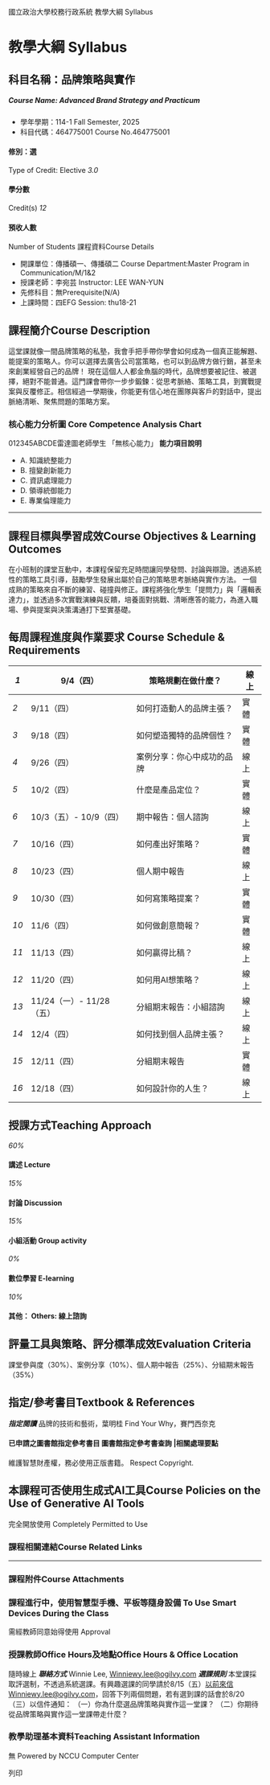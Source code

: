 國立政治大學校務行政系統 教學大綱 Syllabus
# 教學大綱 Syllabus
##  科目名稱：品牌策略與實作
#####  Course Name: Advanced Brand Strategy and Practicum
  * 學年學期：114-1 Fall Semester, 2025 
  * 科目代碼：464775001 Course No.464775001


#### 修別：選
Type of Credit: Elective 
_3.0_
#### 學分數
Credit(s)
_12_
#### 預收人數
Number of Students
課程資料Course Details
  * 開課單位：傳播碩一、傳播碩二 Course Department:Master Program in Communication/M/1&2 
  * 授課老師：李宛芸 Instructor: LEE WAN-YUN 
  * 先修科目：無Prerequisite(N/A)
  * 上課時間：四EFG Session: thu18-21


##  課程簡介Course Description
這堂課就像一間品牌策略的私塾，我會手把手帶你學會如何成為一個真正能解題、能提案的策略人。你可以選擇去廣告公司當策略，也可以到品牌方做行銷，甚至未來創業經營自己的品牌！
現在這個人人都金魚腦的時代，品牌想要被記住、被選擇，絕對不能普通。這門課會帶你一步步鍛鍊：從思考脈絡、策略工具，到實戰提案與反覆修正。相信經過一學期後，你能更有信心地在團隊與客戶的對話中，提出脈絡清晰、聚焦問題的策略方案。
###  核心能力分析圖 Core Competence Analysis Chart
012345ABCDE雷達圖老師學生
「無核心能力」 
**能力項目說明**
  * A. 知識統整能力
  * B. 擅變創新能力
  * C. 資訊處理能力
  * D. 領導統御能力
  * E. 專業倫理能力


* * *
##  課程目標與學習成效Course Objectives & Learning Outcomes 
在小班制的課堂互動中，本課程保留充足時間讓同學發問、討論與辯證。透過系統性的策略工具引導，鼓勵學生發展出屬於自己的策略思考脈絡與實作方法。
一個成熟的策略來自不斷的練習、碰撞與修正。課程將強化學生「提問力」與「邏輯表達力」，並透過多次實戰演練與反饋，培養面對挑戰、清晰應答的能力，為進入職場、參與提案與決策溝通打下堅實基礎。
##  每周課程進度與作業要求 Course Schedule & Requirements
_1_ |  9/4（四） |  策略規劃在做什麼？ |  線上  
---|---|---|---  
_2_ |  9/11（四） |  如何打造動人的品牌主張？ |  實體  
_3_ |  9/18（四） |  如何塑造獨特的品牌個性？ |  實體  
_4_ |  9/26（四） |  案例分享：你心中成功的品牌 |  線上  
_5_ |  10/2（四） |  什麼是產品定位？ |  實體  
_6_ |  10/3（五）- 10/9（四） |  期中報告：個人諮詢 |  線上  
_7_ |  10/16（四） |  如何產出好策略？ |  實體  
_8_ |  10/23（四） |  個人期中報告 |  線上  
_9_ |  10/30（四） |  如何寫策略提案？ |  實體  
_10_ |  11/6（四） |  如何做創意簡報？ |  實體  
_11_ |  11/13（四） |  如何贏得比稿？ |  線上  
_12_ |  11/20（四） |  如何用AI想策略？ |  線上  
_13_ |  11/24（一）- 11/28（五） |  分組期末報告：小組諮詢 |  線上  
_14_ |  12/4（四） |  如何找到個人品牌主張？ |  線上  
_15_ |  12/11（四） |  分組期末報告 |  實體  
_16_ |  12/18（四） |  如何設計你的人生？ |  線上  
##  授課方式Teaching Approach
_60%_
####  講述 Lecture
_15%_
####  討論 Discussion
_15%_
####  小組活動 Group activity
_0%_
####  數位學習 E-learning
_10%_
####  其他： Others: 線上諮詢 
##  評量工具與策略、評分標準成效Evaluation Criteria
課堂參與度（30%）、案例分享（10%）、個人期中報告（25%）、分組期末報告（35%）
##  指定/參考書目Textbook & References
**_指定閱讀_**
品牌的技術和藝術，葉明桂
Find Your Why，賽門西奈克
####  已申請之圖書館指定參考書目  圖書館指定參考書查詢 |相關處理要點
維護智慧財產權，務必使用正版書籍。 Respect Copyright.
##  本課程可否使用生成式AI工具Course Policies on the Use of Generative AI Tools
完全開放使用 Completely Permitted to Use
###  課程相關連結Course Related Links
* * *
###  課程附件Course Attachments
###  課程進行中，使用智慧型手機、平板等隨身設備 To Use Smart Devices During the Class
需經教師同意始得使用  Approval
###  授課教師Office Hours及地點Office Hours & Office Location
隨時線上
**_聯絡方式_**
Winnie Lee, Winniewy.lee@ogilvy.com
**_選課規則_**
本堂課採取評選制，不透過系統選課。有興趣選課的同學請於8/15（五）以前來信Winniewy.lee@ogilvy.com，回答下列兩個問題，若有選到課的話會於8/20（三）以信件通知：
（一）你為什麼選品牌策略與實作這一堂課？
（二）你期待從品牌策略與實作這一堂課帶走什麼？
###  教學助理基本資料Teaching Assistant Information
無
Powered by NCCU Computer Center
  
列印
